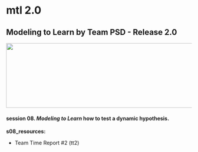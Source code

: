 # mtl 2.0
## Modeling to Learn by Team PSD - Release 2.0

<img src = "https://github.com/anthony/teampsd/blob/teampsd_style/mtl_logo/mtl_testdontguess_sm.png"
     height = "175" width = "650">  
     
#### session 08. *Modeling to Learn* how to test a **dynamic hypothesis**.

**s08_resources:** 
  + Team Time Report #2 (tt2)
